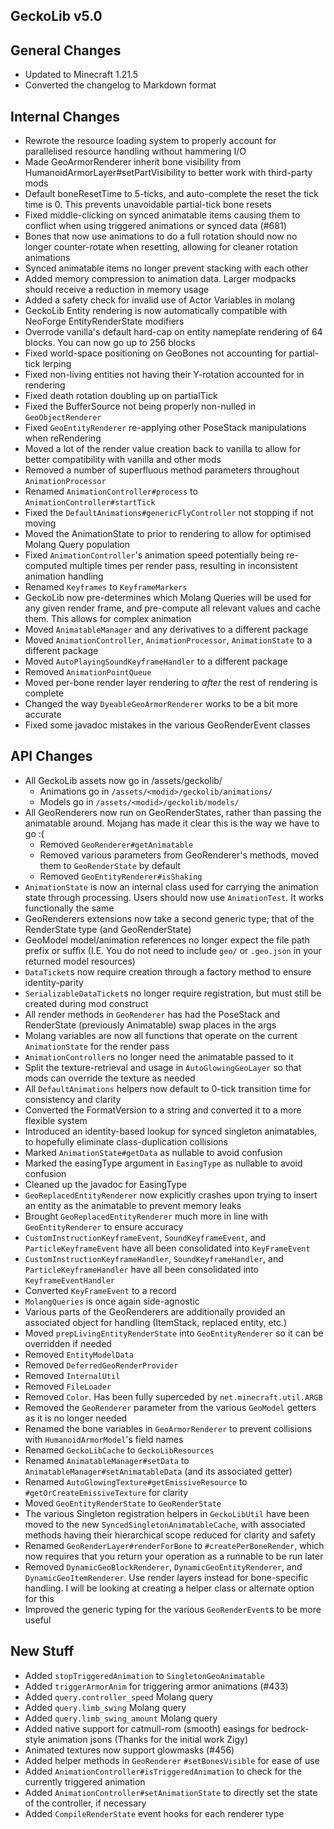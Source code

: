 ## GeckoLib v5.0

## General Changes
* Updated to Minecraft 1.21.5
* Converted the changelog to Markdown format

## Internal Changes
* Rewrote the resource loading system to properly account for parallelised resource handling without hammering I/O
* Made GeoArmorRenderer inherit bone visibility from HumanoidArmorLayer#setPartVisibility to better work with third-party mods
* Default boneResetTime to 5-ticks, and auto-complete the reset the tick time is 0. This prevents unavoidable partial-tick bone resets
* Fixed middle-clicking on synced animatable items causing them to conflict when using triggered animations or synced data (#681)
* Bones that now use animations to do a full rotation should now no longer counter-rotate when resetting, allowing for cleaner rotation animations
* Synced animatable items no longer prevent stacking with each other
* Added memory compression to animation data. Larger modpacks should receive a reduction in memory usage
* Added a safety check for invalid use of Actor Variables in molang
* GeckoLib Entity rendering is now automatically compatible with NeoForge EntityRenderState modifiers
* Overrode vanilla's default hard-cap on entity nameplate rendering of 64 blocks. You can now go up to 256 blocks
* Fixed world-space positioning on GeoBones not accounting for partial-tick lerping
* Fixed non-living entities not having their Y-rotation accounted for in rendering
* Fixed death rotation doubling up on partialTick
* Fixed the BufferSource not being properly non-nulled in `GeoObjectRenderer`
* Fixed `GeoEntityRenderer` re-applying other PoseStack manipulations when reRendering
* Moved a lot of the render value creation back to vanilla to allow for better compatibility with vanilla and other mods
* Removed a number of superfluous method parameters throughout `AnimationProcessor`
* Renamed `AnimationController#process` to `AnimationController#startTick`
* Fixed the `DefaultAnimations#genericFlyController` not stopping if not moving
* Moved the AnimationState to prior to rendering to allow for optimised Molang Query population
* Fixed `AnimationController`'s animation speed potentially being re-computed multiple times per render pass, resulting in inconsistent animation handling
* Renamed `Keyframes` to `KeyframeMarkers`
* GeckoLib now pre-determines which Molang Queries will be used for any given render frame, and pre-compute all relevant values and cache them. This allows for complex animation
* Moved `AnimatableManager` and any derivatives to a different package
* Moved `AnimationController`, `AnimationProcessor`, `AnimationState` to a different package
* Moved `AutoPlayingSoundKeyframeHandler` to a different package
* Removed `AnimationPointQueue`
* Moved per-bone render layer rendering to _after_ the rest of rendering is complete
* Changed the way `DyeableGeoArmorRenderer` works to be a bit more accurate
* Fixed some javadoc mistakes in the various GeoRenderEvent classes

## API Changes
* All GeckoLib assets now go in /assets/geckolib/
  * Animations go in `/assets/<modid>/geckolib/animations/`
  * Models go in `/assets/<modid>/geckolib/models/`
* All GeoRenderers now run on GeoRenderStates, rather than passing the animatable around. Mojang has made it clear this is the way we have to go :(
  * Removed `GeoRenderer#getAnimatable`
  * Removed various parameters from GeoRenderer's methods, moved them to `GeoRenderState` by default
  * Removed `GeoEntityRenderer#isShaking`
* `AnimationState` is now an internal class used for carrying the animation state through processing. Users should now use `AnimationTest`. It works functionally the same
* GeoRenderers extensions now take a second generic type; that of the RenderState type (and GeoRenderState)
* GeoModel model/animation references no longer expect the file path prefix or suffix (I.E. You do not need to include `geo/` or `.geo.json` in your returned model resources)
* `DataTicket`s now require creation through a factory method to ensure identity-parity
* `SerializableDataTicket`s no longer require registration, but must still be created during mod construct
* All render methods in `GeoRenderer` has had the PoseStack and RenderState (previously Animatable) swap places in the args
* Molang variables are now all functions that operate on the current `AnimationState` for the render pass
* `AnimationController`s no longer need the animatable passed to it
* Split the texture-retrieval and usage in `AutoGlowingGeoLayer` so that mods can override the texture as needed
* All `DefaultAnimations` helpers now default to 0-tick transition time for consistency and clarity
* Converted the FormatVersion to a string and converted it to a more flexible system
* Introduced an identity-based lookup for synced singleton animatables, to hopefully eliminate class-duplication collisions
* Marked `AnimationState#getData` as nullable to avoid confusion
* Marked the easingType argument in `EasingType` as nullable to avoid confusion
* Cleaned up the javadoc for EasingType
* `GeoReplacedEntityRenderer` now explicitly crashes upon trying to insert an entity as the animatable to prevent memory leaks
* Brought `GeoReplacedEntityRenderer` much more in line with `GeoEntityRenderer` to ensure accuracy
* `CustomInstructionKeyframeEvent`, `SoundKeyframeEvent`, and `ParticleKeyframeEvent` have all been consolidated into `KeyFrameEvent`
* `CustomInstructionKeyframeHandler`, `SoundKeyframeHandler`, and `ParticleKeyframeHandler` have all been consolidated into `KeyframeEventHandler`
* Converted `KeyFrameEvent` to a record
* `MolangQueries` is once again side-agnostic
* Various parts of the GeoRenderers are additionally provided an associated object for handling (ItemStack, replaced entity, etc.)
* Moved `prepLivingEntityRenderState` into `GeoEntityRenderer` so it can be overridden if needed
* Removed `EntityModelData`
* Removed `DeferredGeoRenderProvider`
* Removed `InternalUtil`
* Removed `FileLoader`
* Removed `Color`. Has been fully superceded by `net.minecraft.util.ARGB`
* Removed the `GeoRenderer` parameter from the various `GeoModel` getters as it is no longer needed
* Renamed the bone variables in `GeoArmorRenderer` to prevent collisions with `HumanoidArmorModel`'s field names
* Renamed `GeckoLibCache` to `GeckoLibResources`
* Renamed `AnimatableManager#setData` to `AnimatableManager#setAnimatableData` (and its associated getter)
* Renamed `AutoGlowingTexture#getEmissiveResource` to `#getOrCreateEmissiveTexture` for clarity
* Moved `GeoEntityRenderState` to `GeoRenderState`
* The various Singleton registration helpers in `GeckoLibUtil` have been moved to the new `SyncedSingletonAnimatableCache`, with associated methods having their hierarchical scope reduced for clarity and safety
* Renamed `GeoRenderLayer#renderForBone` to `#createPerBoneRender`, which now requires that you return your operation as a runnable to be run later
* Removed `DynamicGeoBlockRenderer`, `DynamicGeoEntityRenderer`, and `DynamicGeoItemRenderer`. Use render layers instead for bone-specific handling. I will be looking at creating a helper class or alternate option for this
* Improved the generic typing for the various `GeoRenderEvent`s to be more useful

## New Stuff
* Added `stopTriggeredAnimation` to `SingletonGeoAnimatable`
* Added `triggerArmorAnim` for triggering armor animations (#433)
* Added `query.controller_speed` Molang query
* Added `query.limb_swing` Molang query
* Added `query.limb_swing_amount` Molang query
* Added native support for catmull-rom (smooth) easings for bedrock-style animation jsons (Thanks for the initial work Zigy)
* Animated textures now support glowmasks (#456)
* Added helper methods in `GeoRenderer` `#setBonesVisible` for ease of use
* Added `AnimationController#isTriggeredAnimation` to check for the currently triggered animation
* Added `AnimationController#setAnimationState` to directly set the state of the controller, if necessary
* Added `CompileRenderState` event hooks for each renderer type